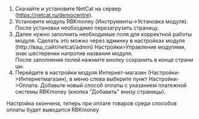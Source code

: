 1. Скачайте и установите NetCat на сервер (https://netcat.ru/democentre).
2. Установите модуль RBKmoney (Инструменты->Установка модуля).
   После установки необходимо перезагрузить страницу.
3. Далее нужно заполнить необходимые поля для корректной работы модуля.
   Сделать это можно через админку в настройках модуля (http://ваш_сайт/netcat/admin)
   Настройки­>Управление модулями, знак шестеренки напротив названия модуля.
   После заполнения полей нажмите кнопку сохранить в конце страницы.
4. Перейдите в настройки модуля Интернет-магазин (Настройки­>Интернет­магазин),
   в меню слева выберите пункт Настройки->Оплата.
   Добавьте новый способ оплаты с указанием платежной системы RBKmoney (кнопка "Добавить" внизу страницы).

Настройка окончена, теперь при оплате товаров среди способов оплаты будет выводится RBKmoney